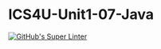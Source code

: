 # ICS4U-Unit1-07-Java
[![GitHub's Super Linter](https://github.com/Felipe-Affonso047/ICS4U-Unit1-07-Java/workflows/GitHub's%20Super%20Linter/badge.svg)](https://github.com/Felipe-Affonso047/ICS4U-Unit1-07-Java/actions)
